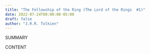 ```yaml
---
title: "The Fellowship of the Ring (The Lord of the Rings  #1)"
date: 2022-07-24T00:00:00-05:00
draft: false
author: "J.R.R. Tolkien"
---
```


SUMMARY

<!--more-->

CONTENT
